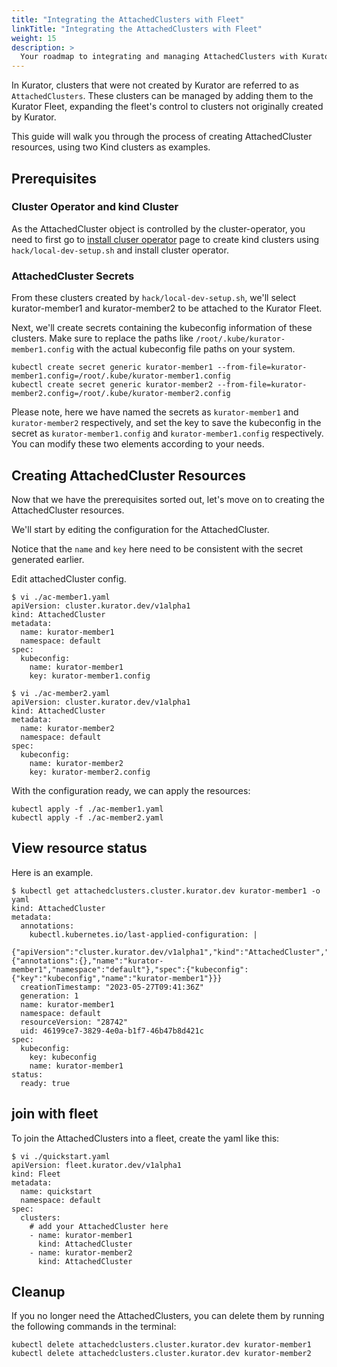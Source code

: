 ```yaml
---
title: "Integrating the AttachedClusters with Fleet"
linkTitle: "Integrating the AttachedClusters with Fleet"
weight: 15
description: >
  Your roadmap to integrating and managing AttachedClusters with Kurator Fleet.
---
```


In Kurator, clusters that were not created by Kurator are referred to as `AttachedClusters`.
These clusters can be managed by adding them to the Kurator Fleet, expanding the fleet's control to clusters not originally created by Kurator.

This guide will walk you through the process of creating AttachedCluster resources, using two Kind clusters as examples.

## Prerequisites

### Cluster Operator and kind Cluster

As the AttachedCluster object is controlled by the cluster-operator, you need to first go to [install cluser operator](/docs/setup/install-cluster-operator.md) page to create kind clusters using `hack/local-dev-setup.sh` and install cluster operator.

### AttachedCluster Secrets

From these clusters created by `hack/local-dev-setup.sh`, we'll select kurator-member1 and kurator-member2 to be attached to the Kurator Fleet.

Next, we'll create secrets containing the kubeconfig information of these clusters. Make sure to replace the paths like `/root/.kube/kurator-member1.config` with the actual kubeconfig file paths on your system.

```console
kubectl create secret generic kurator-member1 --from-file=kurator-member1.config=/root/.kube/kurator-member1.config
kubectl create secret generic kurator-member2 --from-file=kurator-member2.config=/root/.kube/kurator-member2.config
```

Please note, here we have named the secrets as `kurator-member1` and `kurator-member2` respectively, and set the key to save the kubeconfig in the secret as `kurator-member1.config` and `kurator-member1.config` respectively.
You can modify these two elements according to your needs.

## Creating AttachedCluster Resources

Now that we have the prerequisites sorted out, let's move on to creating the AttachedCluster resources.

We'll start by editing the configuration for the AttachedCluster.

Notice that the `name` and `key` here need to be consistent with the secret generated earlier.

Edit attachedCluster config.

```console
$ vi ./ac-member1.yaml
apiVersion: cluster.kurator.dev/v1alpha1
kind: AttachedCluster
metadata:
  name: kurator-member1
  namespace: default
spec:
  kubeconfig:
    name: kurator-member1
    key: kurator-member1.config

$ vi ./ac-member2.yaml
apiVersion: cluster.kurator.dev/v1alpha1
kind: AttachedCluster
metadata:
  name: kurator-member2
  namespace: default
spec:
  kubeconfig:
    name: kurator-member2
    key: kurator-member2.config
```

With the configuration ready, we can apply the resources:

```console
kubectl apply -f ./ac-member1.yaml
kubectl apply -f ./ac-member2.yaml
```

## View resource status

Here is an example.

```console
$ kubectl get attachedclusters.cluster.kurator.dev kurator-member1 -o yaml
kind: AttachedCluster
metadata:
  annotations:
    kubectl.kubernetes.io/last-applied-configuration: |
      {"apiVersion":"cluster.kurator.dev/v1alpha1","kind":"AttachedCluster","metadata":{"annotations":{},"name":"kurator-member1","namespace":"default"},"spec":{"kubeconfig":{"key":"kubeconfig","name":"kurator-member1"}}}
  creationTimestamp: "2023-05-27T09:41:36Z"
  generation: 1
  name: kurator-member1
  namespace: default
  resourceVersion: "28742"
  uid: 46199ce7-3829-4e0a-b1f7-46b47b8d421c
spec:
  kubeconfig:
    key: kubeconfig
    name: kurator-member1
status:
  ready: true
```

## join with fleet

To join the AttachedClusters into a fleet, create the yaml like this:

```console
$ vi ./quickstart.yaml
apiVersion: fleet.kurator.dev/v1alpha1
kind: Fleet 
metadata:
  name: quickstart
  namespace: default
spec:
  clusters:
    # add your AttachedCluster here
    - name: kurator-member1 
      kind: AttachedCluster
    - name: kurator-member2
      kind: AttachedCluster
```

## Cleanup

If you no longer need the AttachedClusters, you can delete them by running the following commands in the terminal:

```console
kubectl delete attachedclusters.cluster.kurator.dev kurator-member1
kubectl delete attachedclusters.cluster.kurator.dev kurator-member2
```
